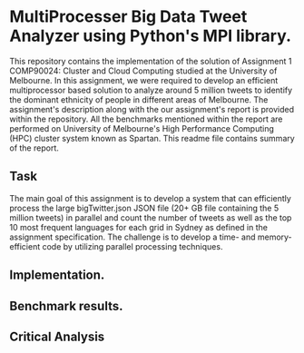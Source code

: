 # MultiProcesser Big Data Tweet Analyzer using Python's MPI library.

This repository contains the implementation of the solution of Assignment 1 COMP90024: Cluster and Cloud Computing studied at the University of Melbourne. In this assignment, we were required to develop an efficient multiprocessor based solution to analyze around 5 million tweets to identify the dominant ethnicity of people in different areas of Melbourne. The assignment's description along with the our assignment's report is provided within the repository. All the benchmarks mentioned within the report are performed on University of Melbourne's High Performance Computing (HPC) cluster system known as Spartan. This readme file contains summary of the report. 

## Task
The main goal of this assignment is to develop a system that can efficiently process the large bigTwitter.json JSON file (20+ GB file containing the 5 million tweets) in parallel and count the number of tweets as well as the top 10 most frequent languages for each grid in Sydney as defined in the assignment specification. The challenge is to develop a time- and memory-efficient code by utilizing parallel processing techniques.

## Implementation. 

## Benchmark results. 

## Critical Analysis
